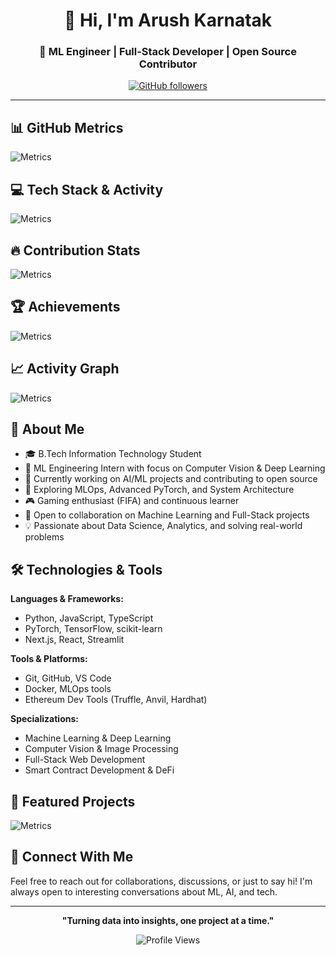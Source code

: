 <div align="center">

# 👋 Hi, I'm Arush Karnatak

### 🚀 ML Engineer | Full-Stack Developer | Open Source Contributor

[![GitHub followers](https://img.shields.io/github/followers/kcodess2807?label=Follow&style=social)](https://github.com/kcodess2807)

</div>

---

## 📊 GitHub Metrics

![Metrics](https://metrics.lecoq.io/kcodess2807?template=classic&base=header%2C%20activity%2C%20community%2C%20repositories%2C%20metadata&base.indepth=false&base.hireable=false&base.skip=false&config.timezone=Asia%2FKolkata)

## 💻 Tech Stack & Activity

![Metrics](https://metrics.lecoq.io/kcodess2807?template=classic&languages=1&languages.limit=8&languages.threshold=0%25&languages.colors=github&languages.sections=most-used&languages.indepth=false&languages.analysis.timeout=15&languages.analysis.timeout.repositories=7.5&languages.categories=markup%2C%20programming&languages.recent.categories=markup%2C%20programming&languages.recent.load=300&languages.recent.days=14&config.timezone=Asia%2FKolkata)

## 🔥 Contribution Stats

![Metrics](https://metrics.lecoq.io/kcodess2807?template=classic&isocalendar=1&isocalendar.duration=half-year&config.timezone=Asia%2FKolkata)

## 🏆 Achievements

![Metrics](https://metrics.lecoq.io/kcodess2807?template=classic&achievements=1&achievements.threshold=C&achievements.secrets=true&achievements.display=detailed&achievements.limit=0&config.timezone=Asia%2FKolkata)

## 📈 Activity Graph

![Metrics](https://metrics.lecoq.io/kcodess2807?template=classic&activity=1&activity.limit=5&activity.load=300&activity.days=14&activity.visibility=all&activity.timestamps=false&activity.filter=all&config.timezone=Asia%2FKolkata)

## 🌟 About Me

- 🎓 B.Tech Information Technology Student
- 💼 ML Engineering Intern with focus on Computer Vision & Deep Learning
- 🔭 Currently working on AI/ML projects and contributing to open source
- 🌱 Exploring MLOps, Advanced PyTorch, and System Architecture
- 🎮 Gaming enthusiast (FIFA) and continuous learner
- 🤝 Open to collaboration on Machine Learning and Full-Stack projects
- 💡 Passionate about Data Science, Analytics, and solving real-world problems

## 🛠️ Technologies & Tools

**Languages & Frameworks:**
- Python, JavaScript, TypeScript
- PyTorch, TensorFlow, scikit-learn
- Next.js, React, Streamlit

**Tools & Platforms:**
- Git, GitHub, VS Code
- Docker, MLOps tools
- Ethereum Dev Tools (Truffle, Anvil, Hardhat)

**Specializations:**
- Machine Learning & Deep Learning
- Computer Vision & Image Processing
- Full-Stack Web Development
- Smart Contract Development & DeFi

## 📌 Featured Projects

![Metrics](https://metrics.lecoq.io/kcodess2807?template=classic&repositories.pinned=2&config.timezone=Asia%2FKolkata)

## 🤝 Connect With Me

Feel free to reach out for collaborations, discussions, or just to say hi! I'm always open to interesting conversations about ML, AI, and tech.

---

<div align="center">

**"Turning data into insights, one project at a time."**

![Profile Views](https://komarev.com/ghpvc/?username=kcodess2807&color=blue&style=flat-square)

</div>
